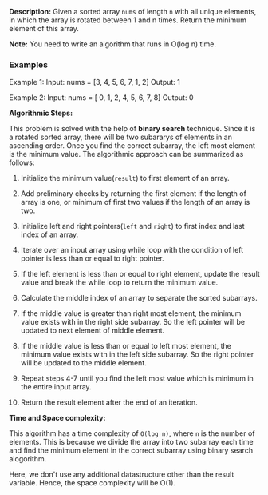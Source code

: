 **Description:**
Given a sorted array `nums` of length `n` with all unique elements, in which the array is rotated between 1 and n times. Return the minimum element of this array.

**Note:** You need to write an algorithm that runs in O(log n) time.

### Examples
Example 1:
Input: nums = [3, 4, 5, 6, 7, 1, 2]
Output: 1

Example 2:
Input: nums = [ 0, 1, 2, 4, 5, 6, 7, 8]
Output: 0

**Algorithmic Steps:**

This problem is solved with the help of **binary search** technique. Since it is a rotated sorted array, there will be two subararys of elements in an ascending order. Once you find the correct subarray, the left most element is the minimum value. The algorithmic approach can be summarized as follows:

1. Initialize the minimum value(`result`) to first element of an array.

2. Add preliminary checks by returning the first element if the length of array is one, or minimum of first two values if the length of an array is two.

3. Initialize left and right pointers(`left` and `right`) to first index and last index of an array.

4. Iterate over an input array using while loop with the condition of left pointer is less than or equal to right pointer.

5. If the left element is less than or equal to right element, update the result value and break the while loop to return the minimum value.

6. Calculate the middle index of an array to separate the sorted subarrays.

7. If the middle value is greater than right most element, the minimum value exists with in the right side subarray. So the left pointer will be updated to next element of middle element.

8. If the middle value is less than or equal to left most element, the minimum value exists with in the left side subarray. So the right pointer will be updated to the middle element.

9. Repeat steps 4-7 until you find the left most value which is minimum in the entire input array.

10. Return the result element after the end of an iteration.

**Time and Space complexity:**

This algorithm has a time complexity of `O(log n)`, where `n` is the number of elements. This is because we divide the array into two subarray each time and find the minimum element in the correct subarray using binary search alogorithm. 

Here, we don't use any additional datastructure other than the result variable. Hence, the space complexity will be O(1).